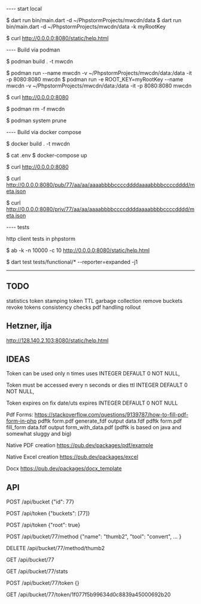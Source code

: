 ---- start local 

$ dart run bin/main.dart -d ~/PhpstormProjects/mwcdn/data
$ dart run bin/main.dart -d ~/PhpstormProjects/mwcdn/data -k myRootKey

$ curl http://0.0.0.0:8080/static/help.html



---- Build via podman

$ podman build . -t mwcdn

$ podman run --name mwcdn -v ~/PhpstormProjects/mwcdn/data:/data -it -p 8080:8080 mwcdn
$ podman run -e ROOT_KEY=myRootKey --name mwcdn -v ~/PhpstormProjects/mwcdn/data:/data -it -p 8080:8080 mwcdn

$ curl http://0.0.0.0:8080

$ podman rm -f mwcdn

$ podman system prune



---- Build via docker compose

$ docker build . -t mwcdn

$ cat .env
$ docker-compose up

$ curl http://0.0.0.0:8080

$ curl http://0.0.0.0:8080/pub/77/aa/aa/aaaabbbbccccddddaaaabbbbccccdddd/meta.json

$ curl http://0.0.0.0:8080/priv/77/aa/aa/aaaabbbbccccddddaaaabbbbccccdddd/meta.json



---- tests

http client tests in phpstorm

$ ab -k -n 10000 -c 10 http://0.0.0.0:8080/static/help.html

$ dart test tests/functional/* --reporter=expanded -j1


----



TODO
----

statistics
token stamping
token TTL
garbage collection
remove buckets
revoke tokens
consistency checks
pdf handling
rollout




Hetzner, ilja
-------------

http://128.140.2.103:8080/static/help.html


IDEAS
-----

Token can be used only n times
        uses INTEGER DEFAULT 0 NOT NULL,

Token must be accessed every n seconds or dies
        ttl INTEGER DEFAULT 0 NOT NULL,

Token expires on fix date/uts
        expires INTEGER DEFAULT 0 NOT NULL


Pdf Forms:
https://stackoverflow.com/questions/9139787/how-to-fill-pdf-form-in-php
pdftk form.pdf generate_fdf output data.fdf
pdftk form.pdf fill_form data.fdf output form_with_data.pdf
(pdftk is based on java and somewhat sluggy and big)

Native PDF creation
https://pub.dev/packages/pdf/example

Native Excel creation
https://pub.dev/packages/excel

Docx
https://pub.dev/packages/docx_template


API
---

POST /api/bucket 
{"id": 77}

POST /api/token
{"buckets": [77]}

POST /api/token
{"root": true}

POST /api/bucket/77/method
{"name": "thumb2", "tool": "convert", ... }

DELETE /api/bucket/77/method/thumb2

GET /api/bucket/77

GET /api/bucket/77/stats

POST /api/bucket/77/token
{}

GET /api/bucket/77/token/1f077f5b99634d0c8839a45000692b20







